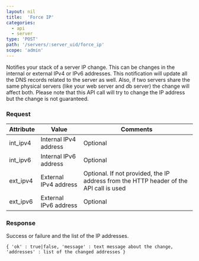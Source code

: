 ```yaml
---
layout: nil
title:  'Force IP'
categories: 
  - api
  - server
type: 'POST'
path: '/servers/:server_uid/force_ip'
scope: 'admin'
---
```


Notifies your stack of a server IP change. This can be changes in the internal or external IPv4 or IPv6 addresses. This notification will update all the DNS records related to the server as well. Also, if two servers share the same physical servers (like your web server and db server) the change will affect both.
Please note that this API call will try to change the IP address but the change is not guaranteed.

### Request

<table class="table table-bordered table-striped">
	<thead>
		<tr>
			<th>Attribute</th>
			<th>Value</th>
			<th>Comments</th>
		</tr>
  </thead>
	<tbody>
		<tr><td>int_ipv4</td><td>Internal IPv4 address</td><td>Optional</td></tr>
		<tr><td>int_ipv6</td><td>Internal IPv6 address</td><td>Optional</td></tr>
		<tr><td>ext_ipv4</td><td>External IPv4 address</td><td>Optional. If not provided, the IP address from the HTTP header of the API call is used</td></tr>
		<tr><td>ext_ipv6</td><td>External IPv6 address</td><td>Optional</td></tr>
	</tbody>
</table>

### Response

Success or failure and the list of the IP addresses.

<code>{
	'ok' : true|false,
	'message' : text message about the change,
	'addresses' : list of the changed addresses
}</code>
